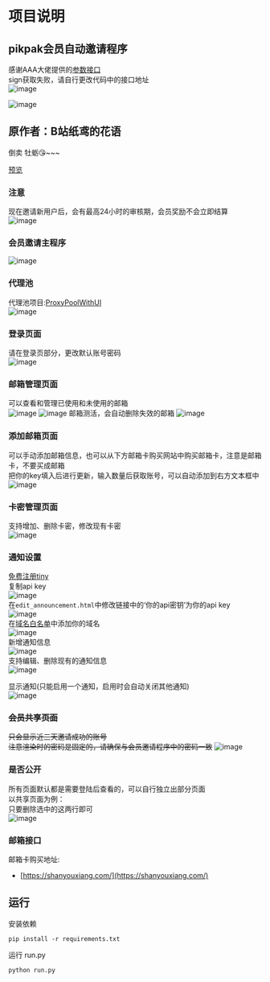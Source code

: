 


# 项目说明

## pikpak会员自动邀请程序
感谢AAA大佬提供的[参数接口](https://doc.apipost.net/docs/detail/314e89ad4864000?target_id=34e75066b2f002)  
sign获取失败，请自行更改代码中的接口地址  
![image](https://github.com/user-attachments/assets/abd9b314-1389-4c73-a4f4-ea8bfadbf5ba)

![image](https://github.com/user-attachments/assets/9b91a21d-4a51-4f1a-a95c-0ea0ca974dd4)  

## 原作者：B站纸鸢的花语
倒卖 牡蛎😘~~~


[预览](https://pik.bocchi2b.top)

### 注意
现在邀请新用户后，会有最高24小时的审核期，会员奖励不会立即结算  
![image](https://github.com/user-attachments/assets/29f795d0-bc14-48a7-884b-293c2701a613)

### 会员邀请主程序
![image](https://github.com/user-attachments/assets/74b21d70-e200-4783-8e96-75f581e1f8ff)  



### 代理池  
代理池项目:[ProxyPoolWithUI](https://github.com/OxOOo/ProxyPoolWithUI?tab=readme-ov-file)  
![image](https://github.com/user-attachments/assets/5c3fca09-6fb4-41d1-aeda-d69dc41d296b)


### 登录页面
请在登录页部分，更改默认账号密码  
![image](https://github.com/user-attachments/assets/2f890414-ceea-44f4-b07e-88de4f3c9ef0)

### 邮箱管理页面
可以查看和管理已使用和未使用的邮箱  
![image](https://github.com/user-attachments/assets/6d37f883-857a-458b-95a0-e2b1da9f3558)
![image](https://github.com/user-attachments/assets/f3628ced-bb93-44b3-8987-4b6f6cebf9aa)
邮箱测活，会自动删除失效的邮箱
![image](https://github.com/user-attachments/assets/241518f1-c608-446f-829d-aebd7f5e951e)

### 添加邮箱页面
可以手动添加邮箱信息，也可以从下方邮箱卡购买网站中购买邮箱卡，注意是邮箱卡，不要买成邮箱  
把你的key填入后进行更新，输入数量后获取账号，可以自动添加到右方文本框中  
![image](https://github.com/user-attachments/assets/9962762c-8974-48f0-a9d1-973e4234def0)

### 卡密管理页面
支持增加、删除卡密，修改现有卡密  
![image](https://github.com/user-attachments/assets/795fafe7-820e-46d1-bbdd-5123bdac0a88)  

### 通知设置
[免费注册tiny](https://www.tiny.cloud/)  
复制api key  
![image](https://github.com/user-attachments/assets/4a125eb9-2de9-402a-a77b-d039cd703001)  
在```edit_announcement.html```中修改链接中的‘你的api密钥’为你的api key   
![image](https://github.com/user-attachments/assets/459bd39c-67d0-40d6-83f0-c2ab219cd7c2)  
在[域名白名单](https://www.tiny.cloud/my-account/domains/)中添加你的域名  
![image](https://github.com/user-attachments/assets/16867cf0-1fe7-4c89-a3a2-a56415b3cfe2)  
新增通知信息  
![image](https://github.com/user-attachments/assets/37852543-d88e-470f-93b8-86b14423f25e)  
支持编辑、删除现有的通知信息   
![image](https://github.com/user-attachments/assets/3c4e8565-3c1e-4e1a-9cb5-fd621554731d)

显示通知(只能启用一个通知，启用时会自动关闭其他通知)   
![image](https://github.com/user-attachments/assets/a4a7e9e9-84f6-47ed-9b3c-dd974d6bf216)




### ~~会员共享页面~~
~~只会显示近三天邀请成功的账号  
注意渲染时的密码是固定的，请确保与会员邀请程序中的密码一致~~
![image](https://github.com/user-attachments/assets/a3fc3c51-cc96-4917-9a9c-ddcec9478553)


### 是否公开
所有页面默认都是需要登陆后查看的，可以自行独立出部分页面  
以共享页面为例：  
只要删除选中的这两行即可  
![image](https://github.com/user-attachments/assets/253f1364-595c-4d00-8561-095da1587e0a)

### 邮箱接口
邮箱卡购买地址:
- [https://shanyouxiang.com/](https://shanyouxiang.com/)


## 运行
安装依赖 
```
pip install -r requirements.txt
```  
运行 run.py
```
python run.py
```
